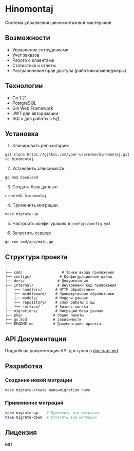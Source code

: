 # Hinomontaj

Система управления шиномонтажной мастерской

## Возможности

- Управление сотрудниками
- Учет заказов
- Работа с клиентами
- Статистика и отчеты
- Разграничение прав доступа (работники/менеджеры)

## Технологии

- Go 1.21
- PostgreSQL
- Gin Web Framework
- JWT для авторизации
- SQLx для работы с БД

## Установка

1. Клонировать репозиторий:
```bash
git clone https://github.com/your-username/hinomontaj.git
cd hinomontaj
```

2. Установить зависимости:
```bash
go mod download
```

3. Создать базу данных:
```bash
createdb hinomontaj
```

4. Применить миграции:
```bash
make migrate-up
```

5. Настроить конфигурацию в `configs/config.yml`

6. Запустить сервер:
```bash
go run cmd/app/main.go
```

## Структура проекта

```
.
├── cmd/                  # Точки входа приложения
├── configs/             # Конфигурационные файлы
├── docs/               # Документация
├── internal/           # Внутренний код приложения
│   ├── handlers/      # HTTP обработчики
│   ├── middleware/    # Промежуточные обработчики
│   ├── models/        # Модели данных
│   ├── repository/    # Слой работы с БД
│   └── service/       # Бизнес-логика
├── migrations/        # Миграции базы данных
├── pkg/              # Общие пакеты
├── go.mod            # Зависимости
└── README.md         # Документация проекта
```

## API Документация

Подробная документация API доступна в [docs/api.md](docs/api.md)

## Разработка

### Создание новой миграции

```bash
make migrate-create name=migration_name
```

### Применение миграций

```bash
make migrate-up    # Применить все миграции
make migrate-down  # Откатить все миграции
```

## Лицензия

MIT 